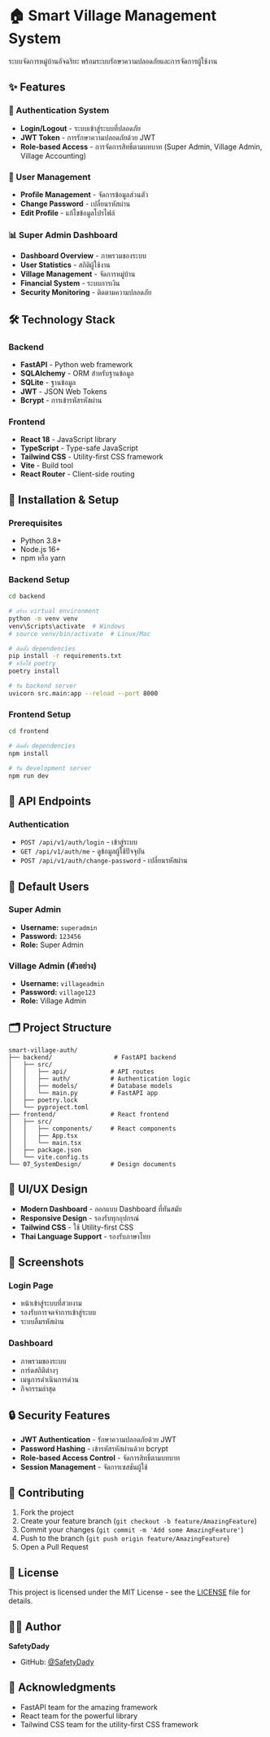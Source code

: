# 🏠 Smart Village Management System

ระบบจัดการหมู่บ้านอัจฉริยะ พร้อมระบบรักษาความปลอดภัยและการจัดการผู้ใช้งาน

## ✨ Features

### 🔐 Authentication System
- **Login/Logout** - ระบบเข้าสู่ระบบที่ปลอดภัย
- **JWT Token** - การรักษาความปลอดภัยด้วย JWT
- **Role-based Access** - การจัดการสิทธิ์ตามบทบาท (Super Admin, Village Admin, Village Accounting)

### 👤 User Management
- **Profile Management** - จัดการข้อมูลส่วนตัว
- **Change Password** - เปลี่ยนรหัสผ่าน
- **Edit Profile** - แก้ไขข้อมูลโปรไฟล์

### 📊 Super Admin Dashboard
- **Dashboard Overview** - ภาพรวมของระบบ
- **User Statistics** - สถิติผู้ใช้งาน
- **Village Management** - จัดการหมู่บ้าน
- **Financial System** - ระบบการเงิน
- **Security Monitoring** - ติดตามความปลอดภัย

## 🛠️ Technology Stack

### Backend
- **FastAPI** - Python web framework
- **SQLAlchemy** - ORM สำหรับฐานข้อมูล
- **SQLite** - ฐานข้อมูล
- **JWT** - JSON Web Tokens
- **Bcrypt** - การเข้ารหัสรหัสผ่าน

### Frontend
- **React 18** - JavaScript library
- **TypeScript** - Type-safe JavaScript
- **Tailwind CSS** - Utility-first CSS framework
- **Vite** - Build tool
- **React Router** - Client-side routing

## 🚀 Installation & Setup

### Prerequisites
- Python 3.8+
- Node.js 16+
- npm หรือ yarn

### Backend Setup
```bash
cd backend

# สร้าง virtual environment
python -m venv venv
venv\Scripts\activate  # Windows
# source venv/bin/activate  # Linux/Mac

# ติดตั้ง dependencies
pip install -r requirements.txt
# หรือใช้ poetry
poetry install

# รัน backend server
uvicorn src.main:app --reload --port 8000
```

### Frontend Setup
```bash
cd frontend

# ติดตั้ง dependencies
npm install

# รัน development server
npm run dev
```

## 📝 API Endpoints

### Authentication
- `POST /api/v1/auth/login` - เข้าสู่ระบบ
- `GET /api/v1/auth/me` - ดูข้อมูลผู้ใช้ปัจจุบัน
- `POST /api/v1/auth/change-password` - เปลี่ยนรหัสผ่าน

## 🔑 Default Users

### Super Admin
- **Username:** `superadmin`
- **Password:** `123456`
- **Role:** Super Admin

### Village Admin (ตัวอย่าง)
- **Username:** `villageadmin`
- **Password:** `village123`
- **Role:** Village Admin

## 🗂️ Project Structure

```
smart-village-auth/
├── backend/                 # FastAPI backend
│   ├── src/
│   │   ├── api/            # API routes
│   │   ├── auth/           # Authentication logic
│   │   ├── models/         # Database models
│   │   └── main.py         # FastAPI app
│   ├── poetry.lock
│   └── pyproject.toml
├── frontend/               # React frontend
│   ├── src/
│   │   ├── components/     # React components
│   │   ├── App.tsx
│   │   └── main.tsx
│   ├── package.json
│   └── vite.config.ts
└── 07_SystemDesign/        # Design documents
```

## 🎨 UI/UX Design

- **Modern Dashboard** - ออกแบบ Dashboard ที่ทันสมัย
- **Responsive Design** - รองรับทุกอุปกรณ์
- **Tailwind CSS** - ใช้ Utility-first CSS
- **Thai Language Support** - รองรับภาษาไทย

## 📱 Screenshots

### Login Page
- หน้าเข้าสู่ระบบที่สวยงาม
- รองรับการจดจำการเข้าสู่ระบบ
- ระบบลืมรหัสผ่าน

### Dashboard
- ภาพรวมของระบบ
- การ์ดสถิติต่างๆ
- เมนูการดำเนินการด่วน
- กิจกรรมล่าสุด

## 🔒 Security Features

- **JWT Authentication** - รักษาความปลอดภัยด้วย JWT
- **Password Hashing** - เข้ารหัสรหัสผ่านด้วย bcrypt
- **Role-based Access Control** - จัดการสิทธิ์ตามบทบาท
- **Session Management** - จัดการเซสชันผู้ใช้

## 🤝 Contributing

1. Fork the project
2. Create your feature branch (`git checkout -b feature/AmazingFeature`)
3. Commit your changes (`git commit -m 'Add some AmazingFeature'`)
4. Push to the branch (`git push origin feature/AmazingFeature`)
5. Open a Pull Request

## 📄 License

This project is licensed under the MIT License - see the [LICENSE](LICENSE) file for details.

## 👨‍💻 Author

**SafetyDady**
- GitHub: [@SafetyDady](https://github.com/SafetyDady)

## 🙏 Acknowledgments

- FastAPI team for the amazing framework
- React team for the powerful library
- Tailwind CSS team for the utility-first CSS framework
